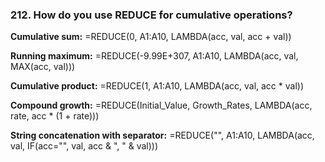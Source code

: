 ### 212. **How do you use REDUCE for cumulative operations?**

**Cumulative sum:**
=REDUCE(0, A1:A10, LAMBDA(acc, val, acc + val))

**Running maximum:**
=REDUCE(-9.99E+307, A1:A10, LAMBDA(acc, val, MAX(acc, val)))

**Cumulative product:**
=REDUCE(1, A1:A10, LAMBDA(acc, val, acc * val))

**Compound growth:**
=REDUCE(Initial_Value, Growth_Rates, LAMBDA(acc, rate, acc * (1 + rate)))

**String concatenation with separator:**
=REDUCE("", A1:A10, LAMBDA(acc, val, IF(acc="", val, acc & ", " & val)))
